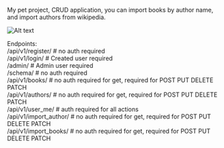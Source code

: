 My pet project, CRUD application, you can import books by author name, and import authors from wikipedia.

<img src="https://images.pexels.com/photos/694740/pexels-photo-694740.jpeg" alt="Alt text" title="Optional title">

Endpoints: <br>
/api/v1/register/ # no auth required <br>
/api/v1/login/ # Created user required <br> 
/admin/ # Admin user required <br> 
/schema/ # no auth required <br>
/api/v1/books/ # no auth required for get, required for POST PUT DELETE PATCH <br>
/api/v1/authors/ # no auth required for get, required for POST PUT DELETE PATCH <br>
/api/v1/user_me/ # auth required for all actions <br>
/api/v1/import_author/ # no auth required for get, required for POST PUT DELETE PATCH <br>
/api/v1/import_books/ # no auth required for get, required for POST PUT DELETE PATCH <br>




